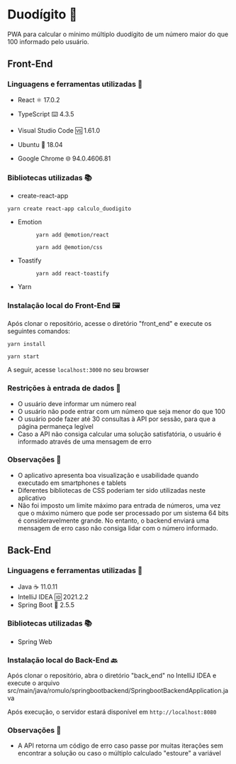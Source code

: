 # Duodígito :100:

PWA para calcular o mínimo múltiplo duodígito de um número maior do que 100 informado pelo usuário.  



## Front-End

### Linguagens e ferramentas utilizadas :wrench:



* React :atom_symbol: 17.0.2

* TypeScript :keyboard: 4.3.5

* Visual Studio Code :vs: 1.61.0

* Ubuntu :penguin: 18.04

* Google Chrome :globe_with_meridians: 94.0.4606.81

  

### Bibliotecas utilizadas :books:



* create-react-app

`yarn create react-app calculo_duodigito` 

* Emotion

`         yarn add @emotion/react`

`         yarn add @emotion/css`

* Toastify

`         yarn add react-toastify`

* Yarn

  

### Instalação local do Front-End :framed_picture: 



Após clonar o repositório, acesse o diretório "front_end" e execute os seguintes comandos:  



`yarn install`

`yarn start`  



A seguir, acesse `localhost:3000` no seu browser 



### Restrições à entrada de dados :no_entry_sign:



* O usuário deve informar um número real
* O usuário não pode entrar com um número que seja menor do que 100
* O usuário pode fazer até 30 consultas à API por sessão, para que a página permaneça legível
* Caso a API não consiga calcular uma solução satisfatória, o usuário é informado através de uma mensagem de erro



### Observações :eyes:



* O aplicativo apresenta boa visualização e usabilidade quando executado em smartphones e tablets
* Diferentes bibliotecas de CSS poderiam ter sido utilizadas neste aplicativo
* Não foi imposto um limite máximo para entrada de números, uma vez que o máximo número que pode ser processado por um sistema 64 bits é consideravelmente grande. No entanto, o backend enviará uma mensagem de erro caso não consiga lidar com o número informado.





## Back-End

### Linguagens e ferramentas utilizadas :wrench:



* Java :coffee: 11.0.11
* IntelliJ IDEA :id: 2021.2.2
* Spring Boot :leaves: 2.5.5 



### Bibliotecas utilizadas :books:



* Spring Web



### Instalação local do Back-End :back: 



Após clonar o repositório, abra o diretório "back_end"  no IntelliJ IDEA e execute o arquivo src/main/java/romulo/springbootbackend/SpringbootBackendApplication.java  



Após execução, o servidor estará disponível em `http://localhost:8080`



### Observações :eyes:



* A API retorna um código de erro caso passe por muitas iterações sem encontrar a solução ou caso o múltiplo calculado "estoure" a variável